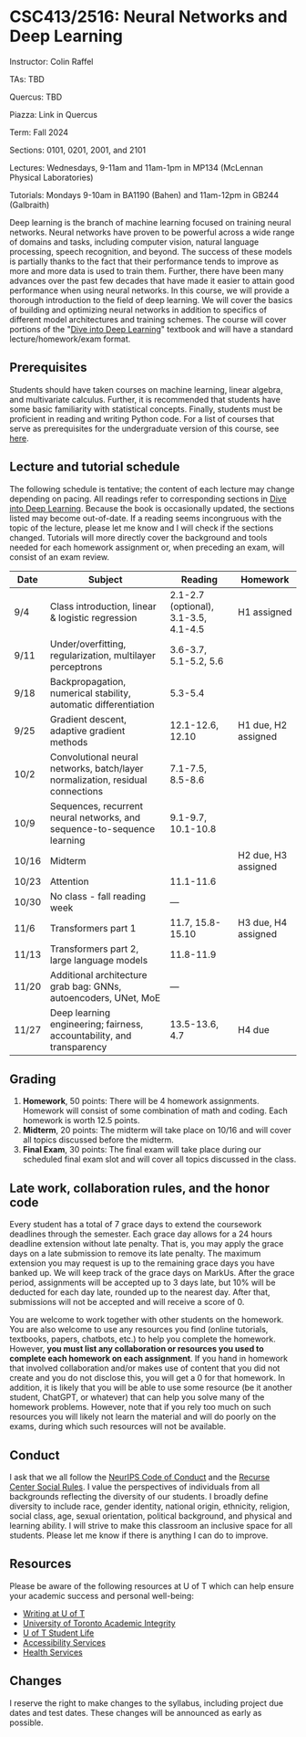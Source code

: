 # CSC413/2516: Neural Networks and Deep Learning

Instructor: Colin Raffel

TAs: TBD

Quercus: TBD

Piazza: Link in Quercus

Term: Fall 2024

Sections: 0101, 0201, 2001, and 2101

Lectures: Wednesdays, 9-11am and 11am-1pm in MP134 (McLennan Physical Laboratories)

Tutorials: Mondays 9-10am in BA1190 (Bahen) and 11am-12pm in GB244 (Galbraith)

Deep learning is the branch of machine learning focused on training neural networks.
Neural networks have proven to be powerful across a wide range of domains and tasks, including computer vision, natural language processing, speech recognition, and beyond.
The success of these models is partially thanks to the fact that their performance tends to improve as more and more data is used to train them.
Further, there have been many advances over the past few decades that have made it easier to attain good performance when using neural networks.
In this course, we will provide a thorough introduction to the field of deep learning.
We will cover the basics of building and optimizing neural networks in addition to specifics of different model architectures and training schemes.
The course will cover portions of the "[Dive into Deep Learning](https://d2l.ai/)" textbook and will have a standard lecture/homework/exam format.

## Prerequisites

Students should have taken courses on machine learning, linear algebra, and multivariate calculus.
Further, it is recommended that students have some basic familiarity with statistical concepts.
Finally, students must be proficient in reading and writing Python code.
For a list of courses that serve as prerequisites for the undergraduate version of this course, see [here](https://artsci.calendar.utoronto.ca/course/csc413h1).

## Lecture and tutorial schedule

The following schedule is tentative; the content of each lecture may change depending on pacing.
All readings refer to corresponding sections in [Dive into Deep Learning](http://d2l.ai).
Because the book is occasionally updated, the sections listed may become out-of-date.
If a reading seems incongruous with the topic of the lecture, please let me know and I will check if the sections changed.
Tutorials will more directly cover the background and tools needed for each homework assignment or, when preceding an exam, will consist of an exam review.

| Date  | Subject                                                                        | Reading                              | Homework            |
| ----- | ------------------------------------------------------------------------------ | ------------------------------------ | ------------------- |
| 9/4   | Class introduction, linear & logistic regression                               | 2.1-2.7 (optional), 3.1-3.5, 4.1-4.5 | H1 assigned         |
| 9/11  | Under/overfitting, regularization, multilayer perceptrons                      | 3.6-3.7, 5.1-5.2, 5.6                |                     |
| 9/18  | Backpropagation, numerical stability, automatic differentiation                | 5.3-5.4                              |                     |
| 9/25  | Gradient descent, adaptive gradient methods                                    | 12.1-12.6, 12.10                     | H1 due, H2 assigned |
| 10/2  | Convolutional neural networks, batch/layer normalization, residual connections | 7.1-7.5, 8.5-8.6                     |                     |
| 10/9  | Sequences, recurrent neural networks, and sequence-to-sequence learning        | 9.1-9.7, 10.1-10.8                   |                     |
| 10/16 | Midterm                                                                        |                                      | H2 due, H3 assigned |
| 10/23 | Attention                                                                      | 11.1-11.6                            |                     |
| 10/30 | No class - fall reading week                                                   | —                                    |                     |
| 11/6  | Transformers part 1                                                            | 11.7, 15.8-15.10                     | H3 due, H4 assigned |
| 11/13 | Transformers part 2, large language models                                     | 11.8-11.9                            |                     |
| 11/20 | Additional architecture grab bag: GNNs, autoencoders, UNet, MoE                | —                                    |                     |
| 11/27 | Deep learning engineering; fairness, accountability, and transparency          | 13.5-13.6, 4.7                       | H4 due              |

## Grading

  1. **Homework**, 50 points: There will be 4 homework assignments. Homework will consist of some combination of math and coding. Each homework is worth 12.5 points.
  1. **Midterm**, 20 points: The midterm will take place on 10/16 and will cover all topics discussed before the midterm.
  1. **Final Exam**, 30 points: The final exam will take place during our scheduled final exam slot and will cover all topics discussed in the class.

## Late work, collaboration rules, and the honor code

Every student has a total of 7 grace days to extend the coursework deadlines through the semester.
Each grace day allows for a 24 hours deadline extension without late penalty.
That is, you may apply the grace days on a late submission to remove its late penalty.
The maximum extension you may request is up to the remaining grace days you have banked up.
We will keep track of the grace days on MarkUs.
After the grace period, assignments will be accepted up to 3 days late, but 10% will be deducted for each day late, rounded up to the nearest day.
After that, submissions will not be accepted and will receive a score of 0.

You are welcome to work together with other students on the homework.
You are also welcome to use any resources you find (online tutorials, textbooks, papers, chatbots, etc.) to help you complete the homework.
However, **you must list any collaboration or resources you used to complete each homework on each assignment**.
If you hand in homework that involved collaboration and/or makes use of content that you did not create and you do not disclose this, you will get a 0 for that homework.
In addition, it is likely that you will be able to use some resource (be it another student, ChatGPT, or whatever) that can help you solve many of the homework problems.
However, note that if you rely too much on such resources you will likely not learn the material and will do poorly on the exams, during which such resources will not be available.


## Conduct

I ask that we all follow the [NeurIPS Code of Conduct](https://nips.cc/public/CodeOfConduct) and the [Recurse Center Social Rules](https://www.recurse.com/social-rules).
I value the perspectives of individuals from all backgrounds reflecting the diversity of our students.
I broadly define diversity to include race, gender identity, national origin, ethnicity, religion, social class, age, sexual orientation, political background, and physical and learning ability.
I will strive to make this classroom an inclusive space for all students.
Please let me know if there is anything I can do to improve.

## Resources

Please be aware of the following resources at U of T which can help ensure your academic success and personal well-being:

- [Writing at U of T](http://www.writing.utoronto.ca/)
- [University of Toronto Academic Integrity](http://academicintegrity.utoronto.ca/)
- [U of T Student Life](http://www.studentlife.utoronto.ca/)
- [Accessibility Services](http://www.accessibility.utoronto.ca/)
- [Health Services](https://studentlife.utoronto.ca/department/health-wellness/)
    
## Changes

I reserve the right to make changes to the syllabus, including project due dates and test dates.
These changes will be announced as early as possible.

